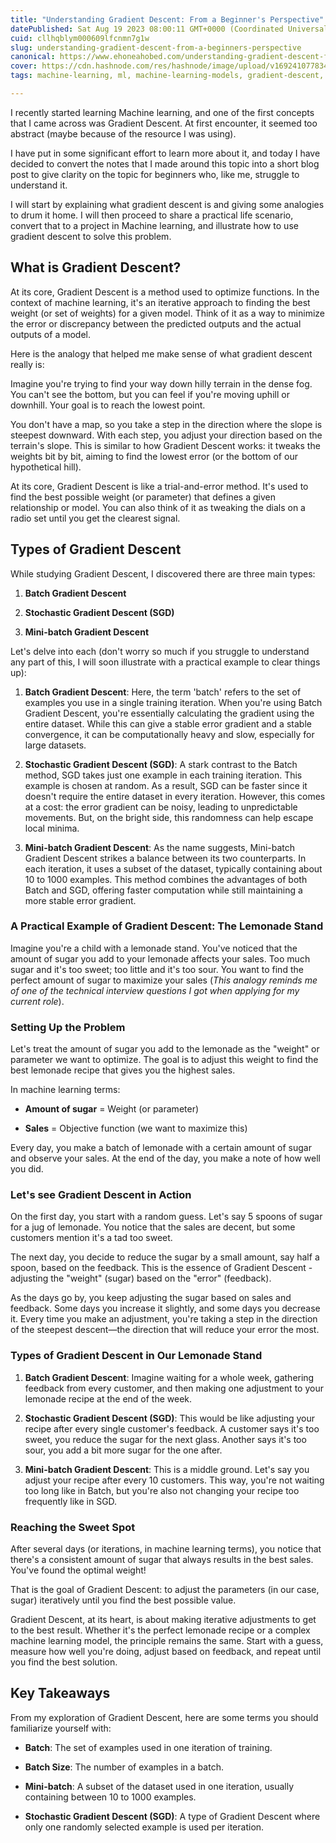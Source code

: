 ```yaml
---
title: "Understanding Gradient Descent: From a Beginner's Perspective"
datePublished: Sat Aug 19 2023 08:00:11 GMT+0000 (Coordinated Universal Time)
cuid: cllhqblym000609lfcnmn7g1w
slug: understanding-gradient-descent-from-a-beginners-perspective
canonical: https://www.ehoneahobed.com/understanding-gradient-descent-from-a-beginners-perspective/
cover: https://cdn.hashnode.com/res/hashnode/image/upload/v1692410778348/a667fe33-dfbf-4bd2-864b-5404619d8076.png
tags: machine-learning, ml, machine-learning-models, gradient-descent, stochastic

---
```


I recently started learning Machine learning, and one of the first concepts that I came across was Gradient Descent. At first encounter, it seemed too abstract (maybe because of the resource I was using).

I have put in some significant effort to learn more about it, and today I have decided to convert the notes that I made around this topic into a short blog post to give clarity on the topic for beginners who, like me, struggle to understand it.

I will start by explaining what gradient descent is and giving some analogies to drum it home. I will then proceed to share a practical life scenario, convert that to a project in Machine learning, and illustrate how to use gradient descent to solve this problem.

## What is Gradient Descent?

At its core, Gradient Descent is a method used to optimize functions. In the context of machine learning, it's an iterative approach to finding the best weight (or set of weights) for a given model. Think of it as a way to minimize the error or discrepancy between the predicted outputs and the actual outputs of a model.

Here is the analogy that helped me make sense of what gradient descent really is:

Imagine you're trying to find your way down hilly terrain in the dense fog. You can't see the bottom, but you can feel if you're moving uphill or downhill. Your goal is to reach the lowest point.

You don't have a map, so you take a step in the direction where the slope is steepest downward. With each step, you adjust your direction based on the terrain's slope. This is similar to how Gradient Descent works: it tweaks the weights bit by bit, aiming to find the lowest error (or the bottom of our hypothetical hill).

At its core, Gradient Descent is like a trial-and-error method. It's used to find the best possible weight (or parameter) that defines a given relationship or model. You can also think of it as tweaking the dials on a radio set until you get the clearest signal.

## **Types of Gradient Descent**

While studying Gradient Descent, I discovered there are three main types:

1. **Batch Gradient Descent**
    
2. **Stochastic Gradient Descent (SGD)**
    
3. **Mini-batch Gradient Descent**
    

Let's delve into each (don't worry so much if you struggle to understand any part of this, I will soon illustrate with a practical example to clear things up):

1. **Batch Gradient Descent**: Here, the term 'batch' refers to the set of examples you use in a single training iteration. When you're using Batch Gradient Descent, you're essentially calculating the gradient using the entire dataset. While this can give a stable error gradient and a stable convergence, it can be computationally heavy and slow, especially for large datasets.
    
2. **Stochastic Gradient Descent (SGD)**: A stark contrast to the Batch method, SGD takes just one example in each training iteration. This example is chosen at random. As a result, SGD can be faster since it doesn't require the entire dataset in every iteration. However, this comes at a cost: the error gradient can be noisy, leading to unpredictable movements. But, on the bright side, this randomness can help escape local minima.
    
3. **Mini-batch Gradient Descent**: As the name suggests, Mini-batch Gradient Descent strikes a balance between its two counterparts. In each iteration, it uses a subset of the dataset, typically containing about 10 to 1000 examples. This method combines the advantages of both Batch and SGD, offering faster computation while still maintaining a more stable error gradient.
    

### **A Practical Example of Gradient Descent: The Lemonade Stand**

Imagine you're a child with a lemonade stand. You've noticed that the amount of sugar you add to your lemonade affects your sales. Too much sugar and it's too sweet; too little and it's too sour. You want to find the perfect amount of sugar to maximize your sales (*This analogy reminds me of one of the technical interview questions I got when applying for my current role*).

### Setting Up the Problem

Let's treat the amount of sugar you add to the lemonade as the "weight" or parameter we want to optimize. The goal is to adjust this weight to find the best lemonade recipe that gives you the highest sales.

In machine learning terms:

* **Amount of sugar** = Weight (or parameter)
    
* **Sales** = Objective function (we want to maximize this)
    

Every day, you make a batch of lemonade with a certain amount of sugar and observe your sales. At the end of the day, you make a note of how well you did.

### Let's see Gradient Descent in Action

On the first day, you start with a random guess. Let's say 5 spoons of sugar for a jug of lemonade. You notice that the sales are decent, but some customers mention it's a tad too sweet.

The next day, you decide to reduce the sugar by a small amount, say half a spoon, based on the feedback. This is the essence of Gradient Descent - adjusting the "weight" (sugar) based on the "error" (feedback).

As the days go by, you keep adjusting the sugar based on sales and feedback. Some days you increase it slightly, and some days you decrease it. Every time you make an adjustment, you're taking a step in the direction of the steepest descent—the direction that will reduce your error the most.

### Types of Gradient Descent in Our Lemonade Stand

1. **Batch Gradient Descent**: Imagine waiting for a whole week, gathering feedback from every customer, and then making one adjustment to your lemonade recipe at the end of the week.
    
2. **Stochastic Gradient Descent (SGD)**: This would be like adjusting your recipe after every single customer's feedback. A customer says it's too sweet, you reduce the sugar for the next glass. Another says it's too sour, you add a bit more sugar for the one after.
    
3. **Mini-batch Gradient Descent**: This is a middle ground. Let's say you adjust your recipe after every 10 customers. This way, you're not waiting too long like in Batch, but you're also not changing your recipe too frequently like in SGD.
    

### Reaching the Sweet Spot

After several days (or iterations, in machine learning terms), you notice that there's a consistent amount of sugar that always results in the best sales. You've found the optimal weight!

That is the goal of Gradient Descent: to adjust the parameters (in our case, sugar) iteratively until you find the best possible value.

Gradient Descent, at its heart, is about making iterative adjustments to get to the best result. Whether it's the perfect lemonade recipe or a complex machine learning model, the principle remains the same. Start with a guess, measure how well you're doing, adjust based on feedback, and repeat until you find the best solution.

## **Key Takeaways**

From my exploration of Gradient Descent, here are some terms you should familiarize yourself with:

* **Batch**: The set of examples used in one iteration of training.
    
* **Batch Size**: The number of examples in a batch.
    
* **Mini-batch**: A subset of the dataset used in one iteration, usually containing between 10 to 1000 examples.
    
* **Stochastic Gradient Descent (SGD)**: A type of Gradient Descent where only one randomly selected example is used per iteration.
